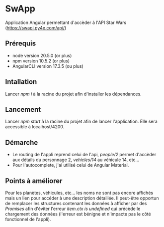 # SwApp

Application Angular permettant d'accèder à l'API Star Wars (https://swapi.py4e.com/api/)

## Prérequis
- node version 20.5.0 (or plus)
- npm version 10.5.2 (or plus)
- AngularCLI version 17.3.5 (ou plus)

## Intallation
Lancer *npm i* à la racine du projet afin d'installer les dépendances.

## Lancement
Lancer *npm start* à la racine du projet afin de lancer l'application.
Elle sera accessible à localhost/4200.

## Démarche
- Le routing de l'appli reprend celui de l'api, *people/2* permet d'accèder aux détails du personnage 2, *vehicles/14* au véhicule 14, etc...
- Pour l'autocomplete, j'ai utilisé celui de Angular Material.

## Points à améliorer
Pour les planètes, véhicules, etc… les noms ne sont pas encore affichés mais un lien pour accéder à une description détaillée.
Il peut-être opportun de remplacer les structures contenant les données à afficher par des *Promises* afin d'éviter l'erreur *item.ctx is undefined* qui précède le chargement des données (l'erreur est bénigne et n'impacte pas le côté fonctionnel de l'appli).
